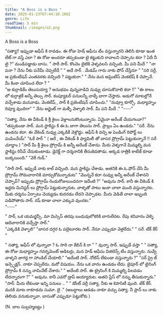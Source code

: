 ```yaml
---
title: "A Boss is a Boss "
date: 2025-01-23T07:44:10.166Z
genre: Life
readTime: 5 min
thumbnail: /images/a2.png
---
```

A Boss is a Boss 



"సత్యా!! ఇప్పుడా ఆఫీస్ కి రావడం. ఈ రోజు హెడ్ ఆఫీసు టీం వస్తున్నారని తెలిసి కూడా ఇంత లేట్ గా వస్తే ఎలా ? ఈ రోజు అందరూ తప్పకుండా టై కట్టుకుని రావాలని చెప్పాను కదా ? ఏదీ నీ  టై ?" మండిపడ్డాడు బాసు. 
" సారీ సార్. కొంచెం బైటికి వెళ్ళవలసి వచ్చింది. మీ పని మీదే "
"నా పనా ? నేను  నీకు పనేమీ చెప్పలేదే "
" అదే సార్ . మేడమ్ గారు నాకు ఫోన్ చేస్తేనూ "
"సరి సర్లే. ఆ ప్రజెంటేషన్ ఎంతవరకు వచ్చింది ? పట్టుకురా."
" నేను మన అప్రెంటీస్  వెంకటేష్ కి చెప్పానే.  మీ కింకా చూపించ లేదా ? "\
"ఆ కుర్రాడికేం తెలుసయ్యా ? అనుభవం వున్నవాడివి నువ్వు చూసుకొవాలి కదా !!"
"ఈ కాలం లో కుర్రాళ్లకే అన్నీ తెల్సు సార్. కంప్యూటర్ పనులన్నీ వాళ్ళే బాగా చేస్తారు. అడుగో మాటల్లోనే వచ్చేశాడు మనవాడు. వెంకటేష్ , సార్ కి ప్రజెంటేషన్ చూపించు."
"నువ్వూ కూర్చో. మధ్యాహ్నం రివ్యూ వుందిగా"
" నేను అర్జెంట్ గా మళ్ళీ  వెళ్ళాలి సార్. మీ పని మీదే ." 
"----"

"సత్యా, నేను ఈ వీకెండ్ కి  శ్రీ శైలం వెళ్లాలనుకొంటున్నాను. ఏమైనా అరేంజ్ చేయగలవా?"
"తప్పకుండా సార్. మన స్టాకిస్టు కి ఈ.ఓ బాగా తెలుసు సార్. ప్రాబ్లం ఏం ఉండదు."
"సరే. నేను ఉండను కదా. ఈ వేకెండ్ నువ్వు ఎక్కడికీ వెళ్లొద్దు. ఆఫీస్ కి వచ్చి ఆ పెండింగ్ రిపోర్ట్ లు పంపించేయ్"
"ఓకే  సార్ " ( అరే , ఈ వీకెండ్ కి ఫ్యామిలీ తో బాసర ప్రోగ్రామ్ పెట్టుకున్నానే !! సరే చూద్దాం )
"సార్ మీ శ్రీ శైలం ప్రోగ్రామ్ కి అన్నీ అరేంజ్ చేశాను. మీరు వెళ్ళగానే మిమ్మల్ని మన స్టాకిస్టు రిసీవ్ చేసుకుంటాడు. డైరెక్ట్ గా దర్శనానికి తీసుకెడతాడు. అక్కడ రాత్రికి కాటేజ్ కూడా బుక్కయింది."
"వెరీ గుడ్."

"సారీ సార్. ఇప్పుడే నాకు కాల్ వచ్చింది. మన స్టాకిస్టు చేశాడు. అతనికి ఈ.ఓ.ఫోన్ చేసి మీ ప్రోగ్రామ్ సోమవారానికి మార్చుకోమన్నాడుట"
"మొన్ననే కదా నువ్వు అన్నీ అరేంజ్ చేశానని చెప్పావ్? ఇప్పుడు ప్రోగ్రామ్ రెండురోజులుందనగా  ఇదేంటి ?"
"అవును సార్. కానీ ఈ వీకెండ్ కి ఇద్దరు మినిస్టర్ లు ప్రోగ్రామ్ పెట్టుకున్నారుట. వాళ్ళతో పాటు ఇంకా చాలా మంది వస్తున్నారట. మీకు దర్శనం ఏర్పాటు చెయ్యడం కుదరడం లేదని చెప్పాడట. మీరు వెడితే చాలా ఇబ్బంది పడిపోతారు సార్. రష్ కూడా  చాలా ఎక్కువ వుందట."\
"----"

" సార్, ఒక యమర్జన్సీ. మా మిస్సెస్ తరపు బంధువులోకరికి బాగులేదట. రేపు శనివారం వెళ్ళి ఆదివారానికి వచ్చేస్తా సార్."\
"ఎక్కడికి వెళ్ళాలి"
"బాసర దగ్గర ఓ పల్లెటూరట సార్. నేనూ ఎప్పుడూ వెళ్లలేదు."
" సరే. టేక్ కేర్ "

" సత్యా, ఆఫీస్ లో వున్నావా ? ఓ సారి నా కేబిన్ కి రా "
" వున్నా సార్.  ఇప్పుడే వస్తా "
" సత్యా, ఈ రోజు మధ్యాహ్నం గవర్నమెంట్ ఆడిటర్లు, మన హెడ్ ఆఫీసు విజిలెన్స్ టీం వస్తున్నారు. నువ్వే  వాళ్ళని జాగర్త గా  హాండిల్ చేయాలి."
"అదేంటి సార్.  నోటిస్ లేకుండా వస్తున్నారు ?"
"సర్ ప్రై జ్  ఇన్స్పెక్షన్. నాకూ చెప్పలేదు. మరో విషయం. నేను ఒక వారం ఉండడం లేదు. జైపూర్ లో టైనింగ్  ప్రోగ్రామ్ కి నన్ను నామినేట్ చేశారు."
" అదేంటి సార్.  ఈ ట్రైనింగ్ కి మిమ్మల్ని పిలవడం లేదన్నారుగా ?"
" అవును.  కానీ ఎవరో డ్రాప్ అయ్యారుట. అతని ప్లేస్ లో నన్ను తీసుకున్నారు."
"సార్.  మీరు లేకుండా ఇన్ని పనులు .. "
" డోంట్ వర్రీ సత్యా. నీకు ఆ కెపాసిటీ వుంది. టేక్ కేర్.  మనకి మాట రాకూడదు సుమా. బై ."
(అబద్ధాలు ఆడడం నాకూ వచ్చు సత్యా. నీ  ప్లాన్ లు నాకు తెలియ వనుకున్నావా. బాసుతో ఎప్పుడూ పెట్టుకోకు ) 

(N. బాల సుబ్రహ్మణ్యం )
